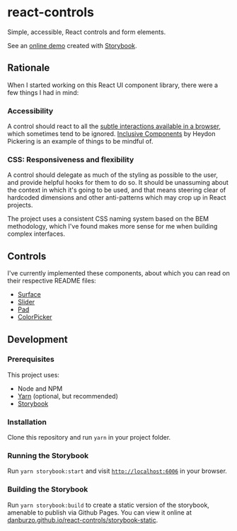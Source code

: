 # react-controls

Simple, accessible, React controls and form elements.

See an [online demo](https://danburzo.github.io/react-controls/storybook-static) created with [Storybook](https://storybook.js.org).

## Rationale

When I started working on this React UI component library, there were a few things I had in mind:

### Accessibility

A control should react to all the [subtle interactions available in a browser](https://medium.com/@addyosmani/accessible-ui-components-for-the-web-39e727101a67), which sometimes tend to be ignored. [Inclusive Components](https://inclusive-components.design/) by Heydon Pickering is an example of things to be mindful of.

### CSS: Responsiveness and flexibility

A control should delegate as much of the styling as possible to the user, and provide helpful hooks for them to do so. It should be unassuming about the context in which it's going to be used, and that means steering clear of hardcoded dimensions and other anti-patterns which may crop up in React projects.

The project uses a consistent CSS naming system based on the BEM methodology, which I've found makes more sense for me when building complex interfaces.

## Controls

I've currently implemented these components, about which you can read on their respective README files:

* [Surface](./components/Surface/README.md)
* [Slider](./components/Slider/README.md)
* [Pad](./components/Pad/README.md)
* [ColorPicker](./components/ColorPicker/README.md)

## Development

### Prerequisites

This project uses:

* Node and NPM 
* [Yarn](https://yarnpkg.org) (optional, but recommended)
* [Storybook](https://storybook.js.org)

### Installation

Clone this repository and run `yarn` in your project folder.

### Running the Storybook

Run `yarn storybook:start` and visit [`http://localhost:6006`](http://localhost:6006) in your browser.

### Building the Storybook

Run `yarn storybook:build` to create a static version of the storybook, amenable to publish via Github Pages. You can view it online at [danburzo.github.io/react-controls/storybook-static](https://danburzo.github.io/react-controls/storybook-static/).


